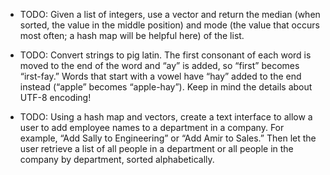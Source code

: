 - TODO: Given a list of integers, use a vector and return the median (when sorted,
the value in the middle position) and mode (the value that occurs most often;
a hash map will be helpful here) of the list.

- TODO: Convert strings to pig latin. The first consonant of each word is moved to 
the end of the word and “ay” is added, so “first” becomes “irst-fay.” Words 
that start with a vowel have “hay” added to the end 
instead (“apple” becomes “apple-hay”). Keep in mind the details about 
UTF-8 encoding!

- TODO: Using a hash map and vectors, create a text interface to allow a user to 
add employee names to a department in a company. For example, “Add Sally to 
Engineering” or “Add Amir to Sales.” Then let the user retrieve a list of all 
people in a department or all people in the company by department, 
sorted alphabetically.
